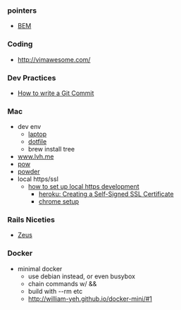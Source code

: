 ### pointers
* [BEM](https://en.bem.info/method/)

### Coding
* http://vimawesome.com/

### Dev Practices
* [How to write a Git Commit](http://chris.beams.io/posts/git-commit/)

### Mac
* dev env
  * [laptop](https://github.com/thoughtbot/laptop)
  * [dotfile](https://github.com/thoughtbot/dotfiles)
  * brew install tree
* www.lvh.me
* [pow](http://pow.cx/manual.html#section_1)
* [powder](https://github.com/Rodreegez/powder)
* local https/ssl
  * [how to set up local https development](http://www.panozzaj.com/blog/2013/08/12/how-to-set-up-local-https-development/)
    * [heroku: Creating a Self-Signed SSL Certificate](https://devcenter.heroku.com/articles/ssl-certificate-self) 
    * [chrome setup](http://www.robpeck.com/2010/10/google-chrome-mac-os-x-and-self-signed-ssl-certificates/#.VlZSkRCrTqU)

### Rails Niceties
* [Zeus](https://github.com/burke/zeus)

### Docker
* minimal docker
  * use debian instead, or even busybox
  * chain commands w/ &&
  * build with --rm etc
  * http://william-yeh.github.io/docker-mini/#1
